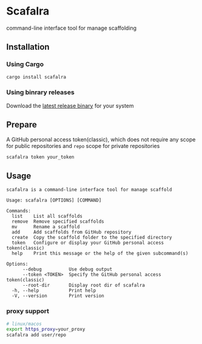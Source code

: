 # Scafalra

command-line interface tool for manage scaffolding

## Installation

### Using Cargo

```bash
cargo install scafalra
```

### Using binrary releases

Download the [latest release binary](https://github.com/shixinhuang99/scafalra/releases) for your system

## Prepare

A GitHub personal access token(classic), which does not require any scope for public repositories
and `repo` scope for private repositories

```bash
scafalra token your_token
```

## Usage

```
scafalra is a command-line interface tool for manage scaffold

Usage: scafalra [OPTIONS] [COMMAND]

Commands:
  list    List all scaffolds
  remove  Remove specified scaffolds
  mv      Rename a scaffold
  add     Add scaffolds from GitHub repository
  create  Copy the scaffold folder to the specified directory
  token   Configure or display your GitHub personal access token(classic)
  help    Print this message or the help of the given subcommand(s)

Options:
      --debug          Use debug output
      --token <TOKEN>  Specify the GitHub personal access token(classic)
      --root-dir       Display root dir of scafalra
  -h, --help           Print help
  -V, --version        Print version
```

### proxy support

```bash
# linux/macos
export https_proxy=your_proxy
scafalra add user/repo
```
